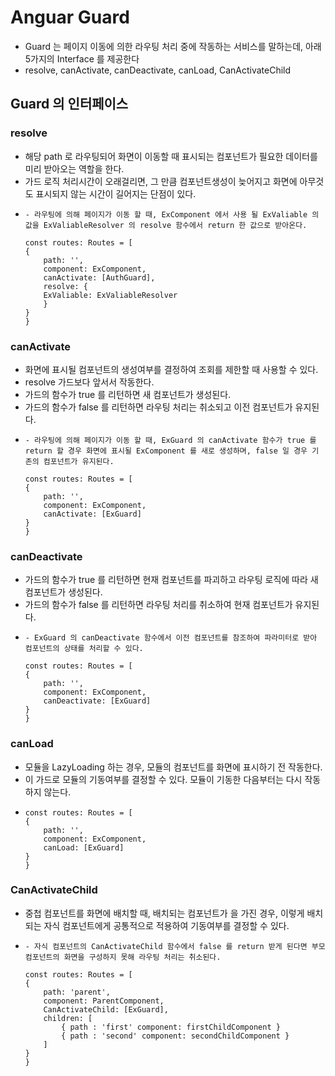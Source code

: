 

# Anguar Guard

- Guard 는 페이지 이동에 의한 라우팅 처리 중에 작동하는 서비스를 말하는데, 아래 5가지의 Interface 를 제공한다
- resolve, canActivate, canDeactivate, canLoad, CanActivateChild

## Guard 의 인터페이스

### resolve

- 해당 path 로 라우팅되어 화면이 이동할 때 표시되는 컴포넌트가 필요한 데이터를 미리 받아오는 역할을 한다.
- 가드 로직 처리시간이 오래걸리면, 그 만큼 컴포넌트생성이 늦어지고 화면에 아무것도 표시되지 않는 시간이 길어지는 단점이 있다.
- 
    ```
    - 라우팅에 의해 페이지가 이동 할 때, ExComponent 에서 사용 될 ExValiable 의 값을 ExValiableResolver 의 resolve 함수에서 return 한 값으로 받아온다.

    const routes: Routes = [
    {
        path: '',
        component: ExComponent,
        canActivate: [AuthGuard],
        resolve: {
        ExValiable: ExValiableResolver
        }
    }
    }
    ```

### canActivate

- 화면에 표시될 컴포넌트의 생성여부를 결정하여 조회를 제한할 때 사용할 수 있다.
- resolve 가드보다 앞서서 작동한다.
- 가드의 함수가 true 를 리턴하면 새 컴포넌트가 생성된다.
- 가드의 함수가 false 를 리턴하면 라우팅 처리는 취소되고 이전 컴포넌트가 유지된다.
- 
    ```
    - 라우팅에 의해 페이지가 이동 할 때, ExGuard 의 canActivate 함수가 true 를 return 할 경우 화면에 표시될 ExComponent 를 새로 생성하며, false 일 경우 기존의 컴포넌트가 유지된다.

    const routes: Routes = [
    {
        path: '',
        component: ExComponent,
        canActivate: [ExGuard]
    }
    }
    ```

### canDeactivate

- 가드의 함수가 true 를 리턴하면 현재 컴포넌트를 파괴하고 라우팅 로직에 따라 새 컴포넌트가 생성된다.
- 가드의 함수가 false 를 리턴하면 라우팅 처리를 취소하여 현재 컴포넌트가 유지된다.
- 
    ```
    - ExGuard 의 canDeactivate 함수에서 이전 컴포넌트를 참조하여 파라미터로 받아 컴포넌트의 상태를 처리할 수 있다.

    const routes: Routes = [
    {
        path: '',
        component: ExComponent,
        canDeactivate: [ExGuard]
    }
    }
    ```

### canLoad

- 모듈을 LazyLoading 하는 경우, 모듈의 컴포넌트를 화면에 표시하기 전 작동한다.
- 이 가드로 모듈의 기동여부를 결정할 수 있다. 모듈이 기동한 다음부터는 다시 작동하지 않는다.
- 
    ```
    const routes: Routes = [
    {
        path: '',
        component: ExComponent,
        canLoad: [ExGuard]
    }
    }
    ```

### CanActivateChild

- 중첩 컴포넌트를 화면에 배치할 때, 배치되는 컴포넌트가 <router-outlet> 을 가진 경우, 이렇게 배치되는 자식 컴포넌트에게 공통적으로 적용하여 기동여부를 결정할 수 있다.
- 
    ```
    - 자식 컴포넌트의 CanActivateChild 함수에서 false 를 return 받게 된다면 부모 컴포넌트의 화면을 구성하지 못해 라우팅 처리는 취소된다.

    const routes: Routes = [
    {
        path: 'parent',
        component: ParentComponent,
        CanActivateChild: [ExGuard],
        children: [
            { path : 'first' component: firstChildComponent }
            { path : 'second' component: secondChildComponent }
        ]
    }
    }
    ```











